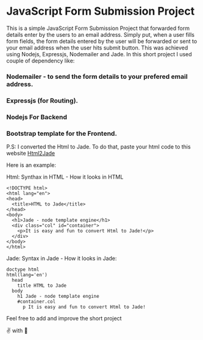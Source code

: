 # JavaScript Form Submission Project
This is a simple JavaScript Form Submission Project that forwarded form details enter by the users to an email address. Simply put, when a user fills form fields, the form details entered by the user will be forwarded or sent to your email address when the user hits submit button. This was achieved using Nodejs, Expressjs, Nodemailer and Jade. In this short project I used couple of dependency like:

### Nodemailer - to send the form details to your prefered email address.

### Expressjs (for Routing).

### Nodejs For Backend 

### Bootstrap template for the Frontend.
P.S: I converted the Html to Jade. To do that, paste your html code to this website [Html2Jade](https://html2jade.org/)

Here is an example:

Html: Synthax in HTML - How it looks in HTML
```
<!DOCTYPE html>
<html lang="en">
<head>
  <title>HTML to Jade</title>
</head>
<body>
  <h1>Jade - node template engine</h1>
  <div class="col" id="container">
    <p>It is easy and fun to convert Html to Jade!</p>
  </div>
</body>
</html>
```

Jade: Syntax in Jade - How it looks in Jade:

```
doctype html
html(lang='en')
  head
    title HTML to Jade
  body
    h1 Jade - node template engine
    #container.col
      p It is easy and fun to convert Html to Jade!
```

Feel free to add and improve the short project 

✌️ with 💖
